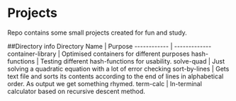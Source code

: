 # Projects

Repo contains some small projects created for fun and study.


##Directory info
Directory Name | Purpose
------------ | -------------
container-library | Optimised containers for different purposes
hash-functions | Testing different hash-functions for usability.
solve-quad | Just solving a quadratic equation with a lot of error checking
sort-by-lines | Gets text file and sorts its contents according to the end of lines in alphabetical order. As output we get something rhymed.
term-calc | In-terminal calculator based on recursive descent method.
